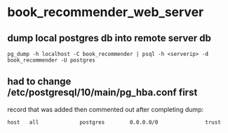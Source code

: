 # book_recommender_web_server

## dump local postgres db into remote server db
`pg_dump -h localhost -C book_recommender | psql -h <serverip> -d book_recommender -U postgres`

## had to change /etc/postgresql/10/main/pg_hba.conf first

record that was added then commented out after completing dump:

`host   all             postgres        0.0.0.0/0               trust`